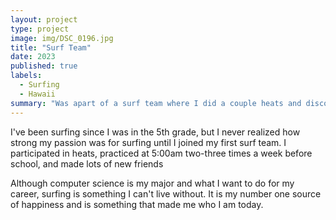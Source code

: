 ```yaml
---
layout: project
type: project
image: img/DSC_0196.jpg
title: "Surf Team"
date: 2023
published: true
labels:
  - Surfing
  - Hawaii
summary: "Was apart of a surf team where I did a couple heats and discovered my passion for surfing"
---
```


I've been surfing since I was in the 5th grade, but I never realized how strong my passion was for surfing until I joined my first surf team. I participated in heats, practiced at 5:00am two-three times a week before school, and made lots of new friends

Although computer science is my major and what I want to do for my career, surfing is something I can't live without. It is my number one source of happiness and is something that made me who I am today.
